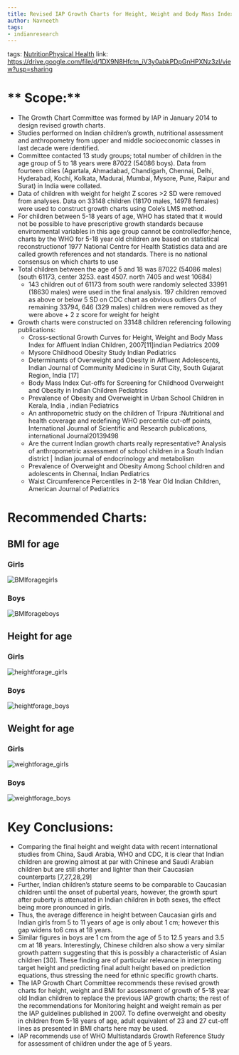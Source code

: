 ```yaml
---
title: Revised IAP Growth Charts for Height, Weight and Body Mass Index for 5 to 18 year old Indian Children
author: Navneeth
tags:
- indianresearch
---
```


tags: [Nutrition](Volume%201/Roll%20Ups/Nutrition/Nutrition.md)[Physical Health](Volume%201/Roll%20Ups/Physical%20Health/Physical%20Health.md)
link: https://drive.google.com/file/d/1DX9N8Hfctn_iV3y0abkPDpGnHPXNz3zl/view?usp=sharing
# ** Scope:** 
- The Growth Chart Committee was formed by IAP in January 2014 to design revised growth charts. 
-  Studies performed on Indian children’s growth, nutritional assessment and anthropometry from upper and middle socioeconomic classes in last decade were identified. 
- Committee contacted 13 study groups; total number of children in the age group of 5 to 18 years were 87022 (54086 boys). Data from fourteen cities (Agartala, Ahmadabad, Chandigarh, Chennai, Delhi, Hyderabad, Kochi, Kolkata, Madurai, Mumbai, Mysore, Pune, Raipur and Surat) in India were collated.
-  Data of children with weight for height Z scores >2 SD were removed from analyses. Data on 33148 children (18170 males, 14978 females) were used to construct growth charts using Cole’s LMS method.
- For children between 5-18 years of age, WHO has stated that it would not be possible to have prescriptive growth standards because environmental variables in this age group cannot be controlledfor;hence, charts by the WHO for 5-18 year old children are based on statistical reconstructionof 1977 National Centre for Health Statistics data and are called growth references and not standards. There is no national consensus on which charts to use
- Total children between the age of 5 and 18 was 87022 (54086 males) (south 61173, center 3253. east 4507. north 7405 and west 10684)
	- 143 children out of 61173 from south were randomly selected 33991 (18630 males) were used in the final analysis. 197 children removed as above or below 5 SD on CDC chart as obvious outliers Out of remaining 33794, 646 (329 males) children were removed as they were above + 2 z score for weight for height
- Growth charts were constructed on 33148 children referencing following publications: 
	- Cross-sectional Growth Curves for Height, Weight and Body Mass Index for Affluent Indian Children, 2007[11]indian Pediatrics 2009 
	- Mysore Childhood Obesity Study Indian Pediatrics
	- Determinants of Overweight and Obesity in Affluent Adolescents, Indian Journal of Community Medicine in Surat City, South Gujarat Region, India [17]
	-  Body Mass Index Cut-offs for Screening for Childhood Overweight and Obesity in Indian Children Pediatrics
	-  Prevalence of Obesity and Overweight in Urban School Children in Kerala, India , indian Pediatrics
	-  An anthropometric study on the children of Tripura :Nutritional and health coverage and redefining WHO percentile cut-off points, International Journal of Scientific and  Research publications, international Journal20139498
	- Are the current Indian growth charts really representative? Analysis of anthropometric assessment of school children in a South Indian district | Indian journal of endocrinology and metabolism
	- Prevalence of Overweight and Obesity Among School children and adolescents in Chennai, Indian Pediatrics
	- Waist Circumference Percentiles in 2-18 Year Old Indian Children, American Journal of Pediatrics

# **Recommended Charts:**

## BMI for age

### Girls
![BMIforagegirls](https://drive.google.com/uc?id=1zfqag2x_N3RneEafru_TOynG4gCFG1iq)


### Boys
![BMIforageboys](https://drive.google.com/uc?id=1w4dHGkGdAbg2840fIVg0s_BxM9S-Pw5e)


## Height for age

### Girls
![heightforage_girls](https://drive.google.com/uc?id=180TFJuK2rTZUhWXRyNax0cJDIdoSBXux)

### Boys
![heightforage_boys](https://drive.google.com/uc?id=1UYeWl2QqIlBp2ASe0wGCasGR_EAnk2By)
## Weight for age

### Girls
![weightforage_girls](https://drive.google.com/uc?id=16rlPGOw32dvmblCQttrwTN8168DUUZNT)

### Boys
![weightforage_boys](https://drive.google.com/uc?id=1kj6CofvTuuhW-wjCNBnoxjx9cKg5UGhs)


# **Key Conclusions:**

- Comparing the final height and weight data with recent international studies from China, Saudi Arabia, WHO and CDC, it is clear that Indian children are growing almost at par with Chinese and Saudi Arabian children but are still shorter and lighter than their Caucasian counterparts [7,27,28,29]
- Further, Indian children’s stature seems to be comparable to Caucasian children until the onset of pubertal years, however, the growth spurt after puberty is attenuated in Indian children in both sexes, the effect being more pronounced in girls.
- Thus, the average difference in height between Caucasian girls and Indian girls from 5 to 11 years of age is only about 1 cm; however this gap widens to6 cms at 18 years.
- Similar figures in boys are 1 cm from the age of 5 to 12.5 years and 3.5 cm at 18 years. Interestingly, Chinese children also show a very similar growth pattern suggesting that this is possibly a characteristic of Asian children [30]. These finding are of particular relevance in interpreting target height and predicting final adult height based on prediction equations, thus stressing the need for ethnic specific growth charts.
- The IAP Growth Chart Committee recommends these revised growth charts for height, weight and BMI for assessment of growth of 5-18 year old Indian children to replace the previous IAP growth charts; the rest of the recommendations for Monitoring height and weight remain as per the IAP guidelines published in 2007. To define overweight and obesity in children from 5-18 years of age, adult equivalent of 23 and 27 cut-off lines as presented in BMI charts here may be used.
- IAP recommends use of WHO Multistandards Growth Reference Study for assessment of children under the age of 5 years.
